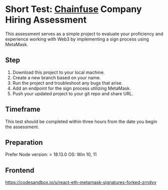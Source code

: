 # Short Test: [Chainfuse](https://chainfuse.com/) Company Hiring Assessment

This assessment serves as a simple project to evaluate your proficiency and experience working with Web3 by implementing a sign process using MetaMask.

## Step

1. Download this project to your local machine.
2. Create a new branch based on your name.
3. Run the project and troubleshoot any bugs that arise.
4. Add an endpoint for the sign process utilizing MetaMask.
5. Push your updated project to your git repo and share URL.

## Timeframe
This test should be completed within three hours from the date you begin the assessment.


## Preparation
Prefer Node version: > 18.13.0
OS: Win 10, 11

## Frontend
https://codesandbox.io/s/react-eth-metamask-signatures-forked-zrndvv
